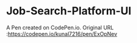 # Job-Search-Platform-UI

A Pen created on CodePen.io. Original URL :https://codepen.io/kunal7216/pen/ExOpNev
